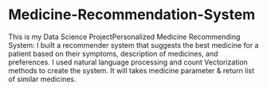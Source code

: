 # Medicine-Recommendation-System
This is my Data Science 
ProjectPersonalized Medicine Recommending System: I built a recommender system that suggests the best medicine for a patient based on their symptoms, description of medicines, and preferences.
I used natural language processing and count Vectorization methods to create the system.
It will takes medicine parameter & return list of similar medicines.
